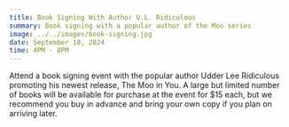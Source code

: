 ```yaml
---
title: Book Signing With Author U.L. Ridiculous
summary: Book signing with a popular author of the Moo series
image: ../../images/book-signing.jpg
date: September 10, 2024 
time: 4PM - 8PM
---
```

Attend a book signing event with the popular author Udder Lee Ridiculous promoting his newest release, The Moo in You. A large but limited number of books will be available for purchase at the event for $15 each, but we recommend you buy in advance and bring your own copy if you plan on arriving later.